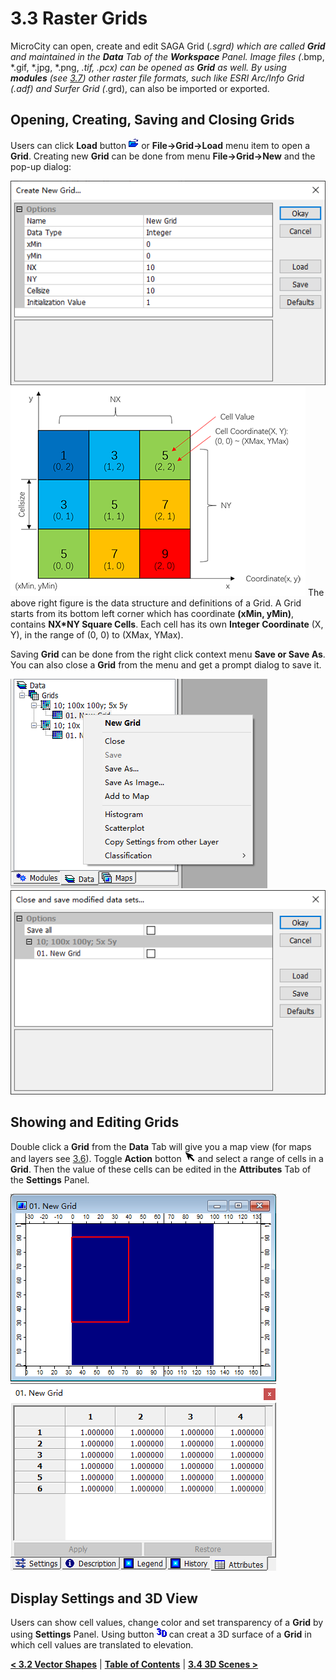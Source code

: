 # 3.3 Raster Grids
MicroCity can open, create and edit SAGA Grid (*.sgrd) which are called **Grid** and maintained in the **Data** Tab of the **Workspace** Panel. Image files (*.bmp, *.gif, *.jpg, *.png, *.tif, *.pcx) can be opened as **Grid** as well. By using **modules** (see [3.7](3.7_modules.md)) other raster file formats, such like ESRI Arc/Info Grid (*.adf) and Surfer Grid (*.grd), can also be imported or exported.
## Opening, Creating, Saving and Closing Grids
Users can click **Load** button ![button](imgs/button_load.png) or **File->Grid->Load** menu item to open a **Grid**. Creating new **Grid** can be done from menu **File->Grid->New** and the pop-up dialog:

![new grid](imgs/new_grid.png) ![grid_structure](imgs/grid_structure.png)
The above right figure is the data structure and definitions of a Grid. A Grid starts from its bottom left corner which has coordinate **(xMin, yMin)**, contains **NX*NY Square Cells**. Each cell has its own **Integer Coordinate** (X, Y), in the range of (0, 0) to (XMax, YMax).

Saving **Grid** can be done from the right click context menu **Save or Save As**. You can also close a **Grid** from the menu and get a prompt dialog to save it.

![grid menu](imgs/grid_menu.png) ![close and save](imgs/close_save_grid.png)

## Showing and Editing Grids
Double click a **Grid** from the **Data** Tab will give you a map view (for maps and layers see [3.6](3.6_maps_and_layers.md)). Toggle **Action** botton ![button](imgs/button_action.png) and select a range of cells in a **Grid**. Then the value of these cells can be edited in the **Attributes** Tab of the **Settings** Panel.

![grid selection](imgs/grid_selection.png) ![grid_attributes](imgs/grid_attributes.png)

## Display Settings and 3D View
Users can show cell values, change color and set transparency of a **Grid** by using **Settings** Panel. Using button ![button](imgs/button_3d.png) can creat a 3D surface of a **Grid** in which cell values are translated to elevation.

[**< 3.2 Vector Shapes**](3.2_vector_shapes.md) | [**Table of Contents**](.) | [**3.4 3D Scenes >**](3.4_3d_scenes.md)
